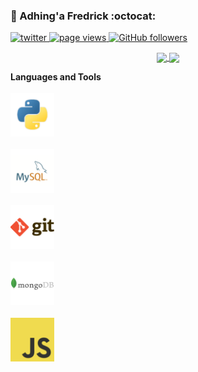 ### :beginner: Adhing'a Fredrick :octocat: 

<p align="left">
  <a href="https://twitter.com/adhinga_fred">
    <img src="https://img.shields.io/twitter/follow/adhinga_fred?adhinga_fred?color=green&logo=twitter" alt="twitter" />
  </a>
  <a href="https://github.com/FREDERICO23">
    <img src="https://komarev.com/ghpvc/?username=FREDERICO23" alt="page views" />
  </a>
 <a href="https://github.com/FREDERICO23?tab=followers">
    <img alt="GitHub followers" src="https://img.shields.io/github/followers/FREDERICO23?color=green&logo=github">
  </a>
</p>

<p align=center>
  <a href="https://github.com/FREDERICO23/github-readme-stats" title="Go to Source">
    <img height=175 align="center" src="https://github-readme-stats.vercel.app/api?username=FREDERICO23&show_icons=true&theme=vue">
  </a>
  <a href="https://github.com/FREDERICO23/github-readme-stats">
  <img height=175 align="center" src="https://github-readme-stats.vercel.app/api/top-langs/?username=FREDERICO23&hide=c%23,powershell,java&title_color=2aa889&text_color=000&icon_color=2bbc8a&bg_color=fff&langs_count=8&layout=compact"/>
  </a>
</p>


**Languages and Tools**  
<code > <img height = "70" src = "https://raw.githubusercontent.com/github/explore/80688e429a7d4ef2fca1e82350fe8e3517d3494d/topics/python/python.png" > </code >
<code > <img height = "70" src = "https://raw.githubusercontent.com/github/explore/80688e429a7d4ef2fca1e82350fe8e3517d3494d/topics/mysql/mysql.png" > </code >
<code > <img height = "70" src = "https://raw.githubusercontent.com/github/explore/80688e429a7d4ef2fca1e82350fe8e3517d3494d/topics/git/git.png" > </code >
<code > <img height = "70" src = "https://raw.githubusercontent.com/github/explore/80688e429a7d4ef2fca1e82350fe8e3517d3494d/topics/mongodb/mongodb.png" > </code >
<code > <img height = "70" src = "https://raw.githubusercontent.com/github/explore/80688e429a7d4ef2fca1e82350fe8e3517d3494d/topics/javascript/javascript.png" > </code >

<!--
**FREDERICO23/FREDERICO23** is a ✨ _special_ ✨ repository because its `README.md` (this file) appears on your GitHub profile.
-->


